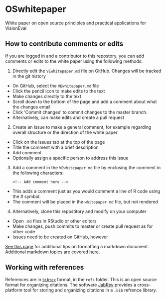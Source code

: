 # OSwhitepaper
White paper on open source principles and practical applications for VisionEval 

## How to contribute comments or edits

If you are logged in and a contributor to this repostory, you can add comments or edits to the white paper using the following methods:

1. Directly edit the `VEwhitepaper.md` file on GitHub. Changes will be tracked in the git history
+ On GitHub, select the `VEwhitepaper.md` file 
+ Click the pencil icon to make edits to the text
+ Make changes directly to the text
+ Scroll down to the bottom of the page and add a comment about what the changes entail
+ Click 'Commit changes' to commit changes to the master branch.
+ Alternatively, can make edits and create a pull request

2. Create an Issue to make a general comment, for example regarding overall structure or the direction of the white paper 
+ Click on the Issues tab at the top of the page
+ Title the comment with a brief description
+ Add comment
+ Optionally assign a specific person to address this issue 

3. Add a comment in the `VEwhitepaper.md` file by enclosing the comment in the following characters:

    `<!-- Add comment here -->`

<!-- For example, this is a comment here -->

+ This adds a comment just as you would comment a line of R code using the \# symbol.
+ The comment will be placed in the `whitepaper.md` file, but not rendered

4. Alternatively, clone this repostitory and modify on your computer

+ Open `.md` files in RStudio or other editors
+ Make changes, push commits to master or create pull request as for other code
+ Issues need to be created on GitHub, however

[See this page](https://help.github.com/articles/basic-writing-and-formatting-syntax/) for additional tips on formatting a markdown document. Additional markdown topics are covered [here](https://guides.github.com/features/mastering-markdown/).

## Working with references

References are in [`bibtex`](http://www.bibtex.org/) format, in the `refs` folder. This is an open source format for organizing citations. The software [JabRev](https://github.com/JabRef/jabref/releases/tag/v3.8.2) provides a cross-platform tool for storing and organizing citations in a `.bib` refrence library.
